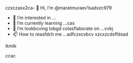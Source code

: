 czxczasx2ca- 👋 Hi, I’m @maratmuraev1sadxzc979
- 👀 I’m interested in ...
- 🌱 I’m currently learning ...cas
- 💞️ I’m lookbcving tobgd colasflaborate on ...vvkj
- 📫 How to reasfdch me ...adfczxcvbcv
xzcxzcdsffdsad
<!---dsvause its `README.mj;jkb h/` (this file) apfbdpears on your GitHub profile.
You can click the Preview link to take a look at your changes.

sfvcxbcxvcxvsdf
--->lkmlk
ccac
